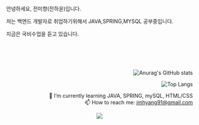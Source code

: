 안녕하세요, 전미향(전하윤)입니다.

저는 백엔드 개발자로 취업하기위해서 JAVA,SPRING,MYSQL 공부중입니다.

지금은 국비수업을 듣고 있습니다.


#
<br>
<br>


<div align="right">

![Anurag's GitHub stats](https://github-readme-stats.vercel.app/api?username=JeonHaYoon&show_icons=true&theme=yeblu)

![Top Langs](https://github-readme-stats.vercel.app/api/top-langs/?username=JeonHaYoon&layout=compact&theme=yeblu)
<div>

🌱 I’m currently learning JAVA, SPRING, mySQL, HTML/CSS<br>
📫 How to reach me: jmhyang91@gmail.com
<div align="center">
<img src="https://img.shields.io/badge/Thx-yellogreen?style=for-the-badge&logo=Apple&logoColor=00000"/>
